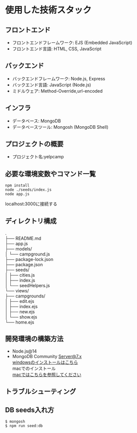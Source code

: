 # 使用した技術スタック

## フロントエンド
- フロントエンドフレームワーク: EJS (Embedded JavaScript)
- フロントエンド言語: HTML, CSS, JavaScript

## バックエンド
- バックエンドフレームワーク: Node.js, Express
- バックエンド言語: JavaScript (Node.js)
- ミドルウェア: Method-Override,url-encoded

## インフラ
- データベース: MongoDB
- データベースツール: Mongosh (MongoDB Shell)

## プロジェクトの概要
- プロジェクト名:yelpcamp

## 必要な環境変数やコマンド一覧
```
npm install
node ./seeds/index.js
node app.js
```
localhost:3000に接続する
## ディレクトリ構成
.  
├── README.md  
├── app.js  
├── models/  
│   └── campground.js  
├── package-lock.json  
├── package.json  
├── seeds/  
│   ├── cities.js  
│   ├── index.js  
│   └── seedHelpers.js  
└── views/  
    ├── campgrounds/  
    │   ├── edit.ejs  
    │   ├── index.ejs  
    │   ├── new.ejs  
    │   └── show.ejs  
    └── home.ejs  
## 開発環境の構築方法
- Node.js@14
- MongoDB Community Server@7.x  
[windowsのインストールはこちら](https://www.mongodb.com/try/download/community/)  
macでのインストール  
[macではこちらを参照してください](https://www.mongodb.com/docs/manual/tutorial/install-mongodb-on-os-x-tarball/)
## トラブルシューティング

## DB seeds入れ方
```
$ mongosh
$ npm run seed:db
```

